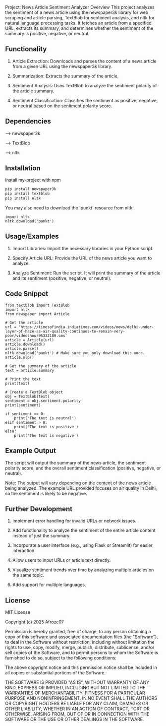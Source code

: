 Project: News Article Sentiment Analyzer
Overview
This project analyzes the sentiment of a news article using the newspaper3k library for web scraping and article parsing, TextBlob for sentiment analysis, and nltk for natural language processing tasks. It fetches an article from a specified URL, extracts its summary, and determines whether the sentiment of the summary is positive, negative, or neutral.


## Functionality

1. Article Extraction: Downloads and parses the content of a news article from a given URL using the newspaper3k library.

2. Summarization: Extracts the summary of the article.

3. Sentiment Analysis: Uses TextBlob to analyze the sentiment polarity of the article summary.

4. Sentiment Classification: Classifies the sentiment as positive, negative, or neutral based on the sentiment polarity score.
## Dependencies

--> newspaper3k

--> TextBlob

--> nltk
## Installation

Install my-project with npm

```bash
pip install newspaper3k
pip install textblob
pip install nltk

```
You may also need to download the 'punkt' resource from nltk:

``` 
import nltk
nltk.download('punkt')

```
## Usage/Examples

1. Import Libraries: Import the necessary libraries in your Python script.

2. Specify Article URL: Provide the URL of the news article you want to analyze.

3. Analyze Sentiment: Run the script. It will print the summary of the article and its sentiment (positive, negative, or neutral).



## Code Snippet
```
from textblob import TextBlob
import nltk
from newspaper import Article

# Get the article
url = 'https://timesofindia.indiatimes.com/videos/news/delhi-under-layer-of-haze-as-air-quality-continues-to-remain-very-poor/videoshow/95332189.cms'
article = Article(url)
article.download()
article.parse()
nltk.download('punkt') # Make sure you only download this once.
article.nlp()

# Get the summary of the article
text = article.summary

# Print the text
print(text)

# Create a TextBlob object
obj = TextBlob(text)
sentiment = obj.sentiment.polarity
print(sentiment)

if sentiment == 0:
    print('The text is neutral')
elif sentiment > 0:
    print('The text is positive')
else:
    print('The text is negative')

```
## Example Output

The script will output the summary of the news article, the sentiment polarity score, and the overall sentiment classification (positive, negative, or neutral).

Note: The output will vary depending on the content of the news article being analyzed. The example URL provided focuses on air quality in Delhi, so the sentiment is likely to be negative.
## Further Development

1. Implement error handling for invalid URLs or network issues.

2. Add functionality to analyze the sentiment of the entire article content instead of just the summary.

3. Incorporate a user interface (e.g., using Flask or Streamlit) for easier interaction.

4. Allow users to input URLs or article text directly.

5. Visualize sentiment trends over time by analyzing multiple articles on the same topic.

6. Add support for multiple languages.
## License

MIT License

Copyright (c) 2025 Afroze07

Permission is hereby granted, free of charge, to any person obtaining a copy
of this software and associated documentation files (the "Software"), to deal
in the Software without restriction, including without limitation the rights
to use, copy, modify, merge, publish, distribute, sublicense, and/or sell
copies of the Software, and to permit persons to whom the Software is
furnished to do so, subject to the following conditions:

The above copyright notice and this permission notice shall be included in all
copies or substantial portions of the Software.

THE SOFTWARE IS PROVIDED "AS IS", WITHOUT WARRANTY OF ANY KIND, EXPRESS OR
IMPLIED, INCLUDING BUT NOT LIMITED TO THE WARRANTIES OF MERCHANTABILITY,
FITNESS FOR A PARTICULAR PURPOSE AND NONINFRINGEMENT. IN NO EVENT SHALL THE
AUTHORS OR COPYRIGHT HOLDERS BE LIABLE FOR ANY CLAIM, DAMAGES OR OTHER
LIABILITY, WHETHER IN AN ACTION OF CONTRACT, TORT OR OTHERWISE, ARISING FROM,
OUT OF OR IN CONNECTION WITH THE SOFTWARE OR THE USE OR OTHER DEALINGS IN THE
SOFTWARE.

